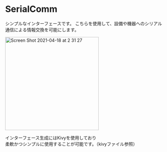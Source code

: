 # SerialComm

シンプルなインターフェースです。
こちらを使用して、設備や機器へのシリアル通信による情報交換を可能にします。

<img width="300" alt="Screen Shot 2021-04-18 at 2 31 27" src="https://user-images.githubusercontent.com/77920313/115121537-44309700-9fee-11eb-949d-fcbafc28448e.png">

インターフェース生成にはKivyを使用しており  
柔軟かつシンプルに使用することが可能です。（kivyファイル参照）
